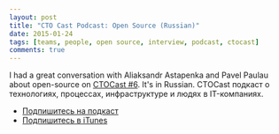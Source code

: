 ```yaml
---
layout: post
title: "CTO Cast Podcast: Open Source (Russian)"
date: 2015-01-24
tags: [teams, people, open source, interview, podcast, ctocast]
comments: true
---
```

I had a great conversation with Aliaksandr Astapenka and Pavel Paulau about open-source on [CTOCast #6](https://soundcloud.com/ctocastcom/6-daniel-doubrovkine). It's in Russian. CTOCast подкаст о технологиях, процессах, инфраструктуре и людях в IT-компаниях.

* <a href="http://feeds.feedburner.com/CTOcast">Подпишитесь на подкаст</a>
* <a href="https://itunes.apple.com/pl/podcast/ctocasts-podcast/id945496997" target="_blank">Подпишитесь в iTunes</a>
